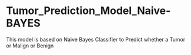 # Tumor_Prediction_Model_Naive-BAYES
This model is based on Naive Bayes Classifier to Predict whether a Tumor or Malign or Benign

